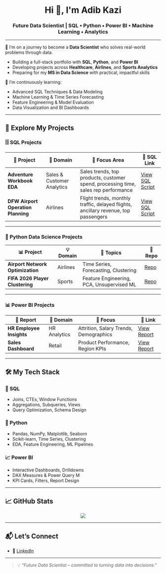 <h1 align="center">Hi 👋, I'm Adib Kazi</h1>
<h3 align="center">Future Data Scientist | SQL • Python • Power BI • Machine Learning • Analytics</h3>

---

🔭 I’m on a journey to become a **Data Scientist** who solves real-world problems through data.
- Building a full-stack portfolio with **SQL**, **Python**, and **Power BI**
- Developing projects across **Healthcare**, **Airlines**, and **Sports Analytics**
- Preparing for my **MS in Data Science** with practical, impactful skills

🌱 I’m continuously learning:
- Advanced SQL Techniques & Data Modeling
- Machine Learning & Time Series Forecasting
- Feature Engineering & Model Evaluation
- Data Visualization and BI Dashboards

---

## 🚀 Explore My Projects

### 🗄️ SQL Projects
| 🔢 Project | 💼 Domain | 🎯 Focus Area | 🔗 SQL Link |
|-----------|-----------|---------------------------|--------|
| **Adventure Workbook EDA** | Sales & Customer Analytics | Sales trends, top products, customer spend, processing time, sales rep performance |  [View SQL Script](https://github.com/Adibkzi/SQLPortfolio/blob/main/AdventureWorkBook%20Exploratory%20Analysis.sql) |
| **DFW Airport Operation Planning** | Airlines | Flight trends, monthly traffic, delayed flights, ancillary revenue, top passengers| [View SQL Script](https://github.com/Adibkzi/SQLPortfolio/blob/main/Data_Analysis_DFW_Airport_Operation_Planning.sql) |


---

### 🐍 Python Data Science Projects

| 📊 Project | 💡 Domain | 📘 Topics | 🔗 Repo |
|-----------|-----------|----------|--------|
| **Airport Network Optimization** | Airlines | Time Series, Forecasting, Clustering | [Repo](INSERT_LINK) |
| **FIFA 2026 Player Clustering** | Sports | Feature Engineering, PCA, Unsupervised ML | [Repo](INSERT_LINK) |

---

### 📊 Power BI Projects

| 📌 Report | 🏢 Domain | 📍 Focus | 🔗 Link |
|----------|-----------|---------|--------|
| **HR Employee Insights** | HR Analytics | Attrition, Salary Trends, Demographics | [View Report](https://github.com/Adibkzi/POWERBI_PORTFOLIO/tree/main/HR%20Employee%20Attrition) |
| **Sales Dashboard** | Retail | Product Performance, Region KPIs | [View Report](https://github.com/Adibkzi/POWERBI_PORTFOLIO/tree/main/Sales%20Dashboard) |


---

## 🛠️ My Tech Stack

### 🧮 SQL
- Joins, CTEs, Window Functions
- Aggregations, Subqueries, Views
- Query Optimization, Schema Design

### 🐍 Python
- Pandas, NumPy, Matplotlib, Seaborn
- Scikit-learn, Time Series, Clustering
- EDA, Feature Engineering, ML Pipelines

### 📈 Power BI
- Interactive Dashboards, Drilldowns
- DAX Measures & Power Query M
- KPI Cards, Filters, Report Design

---

## 📈 GitHub Stats

<p align="center">
  <img src="https://github-readme-stats.vercel.app/api/top-langs/?username=Adibkzi&layout=compact&theme=tokyonight" />
</p>

---

## 📬 Let’s Connect

- 💼 [LinkedIn](https://linkedin.com/in/adibkzi)


---

> 💡 *“Future Data Scientist – committed to turning data into decisions.”*
